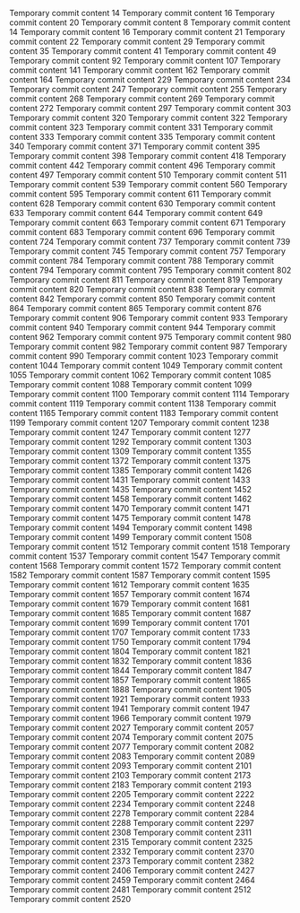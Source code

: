 Temporary commit content 14
Temporary commit content 16
Temporary commit content 20
Temporary commit content 8
Temporary commit content 14
Temporary commit content 16
Temporary commit content 21
Temporary commit content 22
Temporary commit content 29
Temporary commit content 35
Temporary commit content 41
Temporary commit content 49
Temporary commit content 92
Temporary commit content 107
Temporary commit content 141
Temporary commit content 162
Temporary commit content 164
Temporary commit content 229
Temporary commit content 234
Temporary commit content 247
Temporary commit content 255
Temporary commit content 268
Temporary commit content 269
Temporary commit content 272
Temporary commit content 297
Temporary commit content 303
Temporary commit content 320
Temporary commit content 322
Temporary commit content 323
Temporary commit content 331
Temporary commit content 333
Temporary commit content 335
Temporary commit content 340
Temporary commit content 371
Temporary commit content 395
Temporary commit content 398
Temporary commit content 418
Temporary commit content 442
Temporary commit content 496
Temporary commit content 497
Temporary commit content 510
Temporary commit content 511
Temporary commit content 539
Temporary commit content 560
Temporary commit content 595
Temporary commit content 611
Temporary commit content 628
Temporary commit content 630
Temporary commit content 633
Temporary commit content 644
Temporary commit content 649
Temporary commit content 663
Temporary commit content 671
Temporary commit content 683
Temporary commit content 696
Temporary commit content 724
Temporary commit content 737
Temporary commit content 739
Temporary commit content 745
Temporary commit content 757
Temporary commit content 784
Temporary commit content 788
Temporary commit content 794
Temporary commit content 795
Temporary commit content 802
Temporary commit content 811
Temporary commit content 819
Temporary commit content 820
Temporary commit content 838
Temporary commit content 842
Temporary commit content 850
Temporary commit content 864
Temporary commit content 865
Temporary commit content 876
Temporary commit content 906
Temporary commit content 933
Temporary commit content 940
Temporary commit content 944
Temporary commit content 962
Temporary commit content 975
Temporary commit content 980
Temporary commit content 982
Temporary commit content 987
Temporary commit content 990
Temporary commit content 1023
Temporary commit content 1044
Temporary commit content 1049
Temporary commit content 1055
Temporary commit content 1062
Temporary commit content 1085
Temporary commit content 1088
Temporary commit content 1099
Temporary commit content 1100
Temporary commit content 1114
Temporary commit content 1119
Temporary commit content 1138
Temporary commit content 1165
Temporary commit content 1183
Temporary commit content 1199
Temporary commit content 1207
Temporary commit content 1238
Temporary commit content 1247
Temporary commit content 1277
Temporary commit content 1292
Temporary commit content 1303
Temporary commit content 1309
Temporary commit content 1355
Temporary commit content 1372
Temporary commit content 1375
Temporary commit content 1385
Temporary commit content 1426
Temporary commit content 1431
Temporary commit content 1433
Temporary commit content 1435
Temporary commit content 1452
Temporary commit content 1458
Temporary commit content 1462
Temporary commit content 1470
Temporary commit content 1471
Temporary commit content 1475
Temporary commit content 1478
Temporary commit content 1494
Temporary commit content 1498
Temporary commit content 1499
Temporary commit content 1508
Temporary commit content 1512
Temporary commit content 1518
Temporary commit content 1537
Temporary commit content 1547
Temporary commit content 1568
Temporary commit content 1572
Temporary commit content 1582
Temporary commit content 1587
Temporary commit content 1595
Temporary commit content 1612
Temporary commit content 1635
Temporary commit content 1657
Temporary commit content 1674
Temporary commit content 1679
Temporary commit content 1681
Temporary commit content 1685
Temporary commit content 1687
Temporary commit content 1699
Temporary commit content 1701
Temporary commit content 1707
Temporary commit content 1733
Temporary commit content 1750
Temporary commit content 1794
Temporary commit content 1804
Temporary commit content 1821
Temporary commit content 1832
Temporary commit content 1836
Temporary commit content 1844
Temporary commit content 1847
Temporary commit content 1857
Temporary commit content 1865
Temporary commit content 1888
Temporary commit content 1905
Temporary commit content 1921
Temporary commit content 1933
Temporary commit content 1941
Temporary commit content 1947
Temporary commit content 1966
Temporary commit content 1979
Temporary commit content 2027
Temporary commit content 2057
Temporary commit content 2074
Temporary commit content 2075
Temporary commit content 2077
Temporary commit content 2082
Temporary commit content 2083
Temporary commit content 2089
Temporary commit content 2093
Temporary commit content 2101
Temporary commit content 2103
Temporary commit content 2173
Temporary commit content 2183
Temporary commit content 2193
Temporary commit content 2205
Temporary commit content 2222
Temporary commit content 2234
Temporary commit content 2248
Temporary commit content 2278
Temporary commit content 2284
Temporary commit content 2288
Temporary commit content 2297
Temporary commit content 2308
Temporary commit content 2311
Temporary commit content 2315
Temporary commit content 2325
Temporary commit content 2332
Temporary commit content 2370
Temporary commit content 2373
Temporary commit content 2382
Temporary commit content 2406
Temporary commit content 2427
Temporary commit content 2459
Temporary commit content 2464
Temporary commit content 2481
Temporary commit content 2512
Temporary commit content 2520
